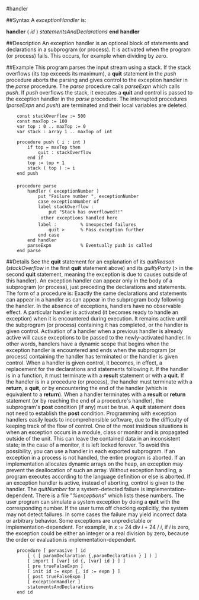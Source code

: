 
#handler

##Syntax
A _exceptionHandler_ is:

**handler** ( _id_ )
_statementsAndDeclarations_
**end** **handler**




##Description
An exception handler  is an optional block of statements and declarations in a subprogram (or process). It is activated when the program (or process) fails. This occurs, for example when dividing by zero.



##Example
This program parses the input stream using a stack. If the stack overflows (its top exceeds its maximum), a **quit** statement in the _push_ procedure aborts the parsing and gives control to the exception handler in the _parse_ procedure. The _parse_ procedure calls _parseExpn_ which calls _push_. If _push_ overflows the stack, it executes a **quit** and control is passed to the exception handler in the _parse_ procedure. The interrupted procedures (_parseExpn_ and _push_) are terminated and their local variables are deleted.


        const stackOverflow := 500
        const maxTop := 100
        var top : 0 .. maxTop := 0
        var stack : array 1 .. maxTop of int
        
        procedure push ( i : int )
            if top = maxTop then
                quit : stackOverflow
            end if
            top := top + 1
            stack ( top ) := i
        end push
        
        procedure parse
            handler ( exceptionNumber )
                put "Failure number ", exceptionNumber
                case exceptionNumber of
                label stackOverflow :
                    put "Stack has overflowed!!"
                 other exceptions handled here 
                label :         % Unexpected failures
                    quit >      % Pass exception further
                end case
            end handler
            parseExpn           % Eventually push is called
        end parse
##Details
See the **quit** statement for an explanation of its _quitReason_ (_stackOverflow_ in the first **quit** statement above) and its _guiltyParty_ (> in the second **quit** statement, meaning the exception is due to causes outside of this handler).
An exception handler can appear only in the body of a subprogram (or process), just preceding the declarations and statements. The form of a procedure is:
Exactly the same declarations and statements can appear in a handler as can appear in the subprogram body following the handler. In the absence of exceptions, handlers have no observable effect. A particular handler is activated (it becomes ready to handle an exception) when it is encountered during execution. It remains active until the subprogram (or process) containing it has completed, or the handler is given control. Activation of a handler when a previous handler is already active will cause exceptions to be passed to the newly-activated handler. In other words, handlers have a dynamic scope that begins when the exception handler is encountered and ends when the subprogram (or process) containing the handler has terminated or the handler is given control.
When a handler is given control, it becomes, in effect, a replacement for the declarations and statements following it. If the handler is in a function, it must terminate with a **result** statement or with a **quit**. If the handler is in a procedure (or process), the handler must terminate with a **return**, a **quit**, or by encountering the end of the handler (which is equivalent to a **return**).
When a handler terminates with a **result** or **return** statement (or by reaching the end of a procedure's handler), the subprogram's **post** condition (if any) must be true. A **quit** statement does not need to establish the **post** condition.
Programming with exception handlers easily leads to incomprehensible software, due to the difficulty of keeping track of the flow of control. One of the most insidious situations is when an exception occurs in a module, class or monitor and is propagated outside of the unit. This can leave the contained data in an inconsistent state; in the case of a monitor, it is left locked forever. To avoid this possibility, you can use a handler in each exported subprogram. If an exception in a process is not handled, the entire program is aborted. If an implementation allocates dynamic arrays on the heap, an exception may prevent the deallocation of such an array.
Without exception handling, a program executes according to the language definition or else is aborted. If an exception handler is active, instead of aborting, control is given to the handler. The _quitNumber_ for a system-detected failure is implementation-dependent. There is a file "_%exceptions_" which lists these numbers. The user program can simulate a system exception by doing a **quit** with the corresponding number.
If the user turns off checking  explicitly, the system may not detect failures. In some cases the failure may yield incorrect data or arbitrary behavior.
Some exceptions are unpredictable or implementation-dependent. For example, in _x_ := 24 div _i_ + 24 / _i_, if _i_ is zero, the exception could be either an integer or a real division by zero, because the order or evaluation is implementation-dependent.


        procedure [ pervasive ] id
            [ ( [ paramDeclaration {,paramDeclaration } ] ) ]
            [ import [ [var] id {, [var] id } ] ]
            [ pre trueFalseExpn ]
            [ init id := expn {, id := expn } ]
            [ post trueFalseExpn ]
            [ exceptionHandler ]
            statementsAndDeclarations
        end id
